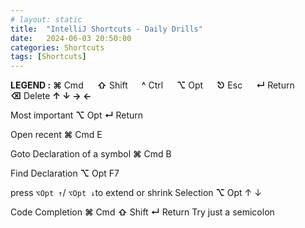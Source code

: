 ```yaml
---
# layout: static
title:  "IntelliJ Shortcuts - Daily Drills"
date:   2024-06-03 20:50:00
categories: Shortcuts
tags: [Shortcuts]
---
```


**LEGEND :**
**⌘** Cmd &emsp;
**⇧** Shift &emsp;
**^** Ctrl  &emsp;
**⌥** Opt  &emsp;
**⎋** Esc  &emsp;
**↵** Return &emsp;  
**⌫** Delete
**↑ ↓ → ←** &emsp;

Most important
**⌥** Opt **↵** Return

Open recent
**⌘** Cmd E

Goto Declaration of a symbol
**⌘** Cmd B

Find Declaration
**⌥** Opt F7

press `⌥Opt ↑`/ `⌥Opt ↓`to extend or shrink Selection
**⌥** Opt ↑ ↓

Code Completion
**⌘** Cmd **⇧** Shift **↵** Return
Try just a semicolon